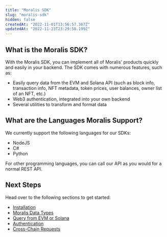 ```yaml
---
title: "Moralis SDK"
slug: "moralis-sdk"
hidden: false
createdAt: "2022-11-01T13:56:57.367Z"
updatedAt: "2022-11-23T23:29:58.199Z"
---
```

## What is the Moralis SDK?

With the Moralis SDK, you can implement all of Moralis' products quickly and easily in your backend. The SDK comes with numerous features, such as:

- Easily query data from the EVM and Solana API (such as block info, transaction info, NFT metadata, token prices, user balances, owner list of an NFT, etc.)
- Web3 authentication, integrated into your own backend
- Several utilities to transform and format data

## What are the Languages Moralis Support?

We currently support the following languages for our SDKs:

- NodeJS
- C#
- Python

For other programming languages, you can call our API as you would for a normal REST API.

## Next Steps

Head over to the following sections to get started:

- [Installation](https://docs.moralis.io/docs/installation) 
- [Moralis Data Types](https://docs.moralis.io/docs/advanced-setup) 
- [Query from EVM or Solana](https://docs.moralis.io/docs/query-from-evm-or-solana) 
- [Authentication](doc:authentication)
- [Cross-Chain Requests](https://docs.moralis.io/docs/cross-chain-requests)